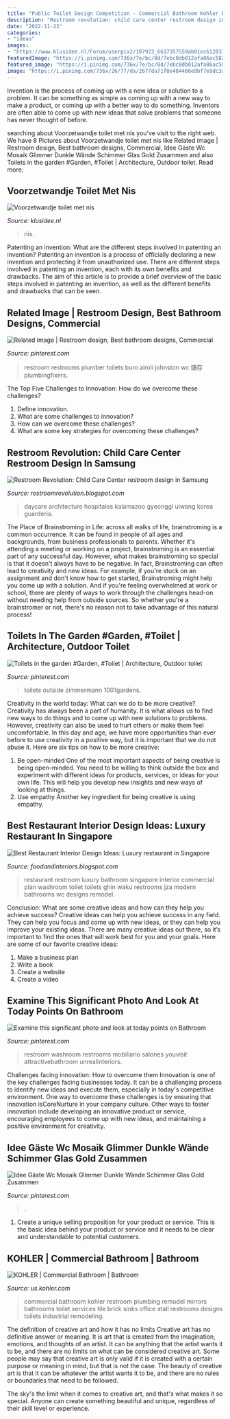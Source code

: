 ```yaml
---
title: "Public Toilet Design Competition - Commercial Bathroom Kohler Restroom Plumbing Remodel Mirrors Bathrooms Toilet Services Tile Brick Sinks Office Stall Restrooms Designs Toilets Industrial Remodeling"
description: "Restroom revolution: child care center restroom design in samsung"
date: "2022-11-23"
categories:
- "ideas"
images:
- "https://www.klusidee.nl/Forum/userpix2/107923_6637357559ab01ec612833254be5d142223aeee1_1.jpg"
featuredImage: "https://i.pinimg.com/736x/7e/bc/8d/7ebc8db012afa86ac5825b1e050afbeb.jpg"
featured_image: "https://i.pinimg.com/736x/7e/bc/8d/7ebc8db012afa86ac5825b1e050afbeb.jpg"
image: "https://i.pinimg.com/736x/26/77/da/2677da71f8e484466e9bf7e9dc3a99cf--outdoor-toilet-outdoor-bathrooms.jpg"
---
```



Invention is the process of coming up with a new idea or solution to a problem. It can be something as simple as coming up with a new way to make a product, or coming up with a better way to do something. Inventors are often able to come up with new ideas that solve problems that someone has never thought of before.

	

		
searching about Voorzetwandje toilet met nis you've visit to the right web. We have 8 Pictures about Voorzetwandje toilet met nis like Related image | Restroom design, Best bathroom designs, Commercial, Idee Gäste Wc Mosaik Glimmer Dunkle Wände Schimmer Glas Gold Zusammen and also Toilets in the garden #Garden, #Toilet | Architecture, Outdoor toilet. Read more:
		
    
## Voorzetwandje Toilet Met Nis

<img loading=lazy src="https://www.klusidee.nl/Forum/userpix2/107923_6637357559ab01ec612833254be5d142223aeee1_1.jpg" onerror="this.onerror=null;this.src='https://tse4.mm.bing.net/th?id=OIP.RrIeoa6lkGnHrfOe_eLtEAHaLD&amp;pid=15.1';" alt="Voorzetwandje toilet met nis">

_Source: klusidee.nl_

>nis. 

	

Patenting an invention: What are the different steps involved in patenting an invention?
Patenting an invention is a process of officially declaring a new invention and protecting it from unauthorized use. There are different steps involved in patenting an invention, each with its own benefits and drawbacks. The aim of this article is to provide a brief overview of the basic steps involved in patenting an invention, as well as the different benefits and drawbacks that can be seen.

    
## Related Image | Restroom Design, Best Bathroom Designs, Commercial

<img loading=lazy src="https://i.pinimg.com/736x/7e/bc/8d/7ebc8db012afa86ac5825b1e050afbeb.jpg" onerror="this.onerror=null;this.src='https://tse2.mm.bing.net/th?id=OIP.QwVwpfUhyayWhCkoLnXUYQHaFb&amp;pid=15.1';" alt="Related image | Restroom design, Best bathroom designs, Commercial">

_Source: pinterest.com_

>restroom restrooms plumber toilets buro airoli johnston wc 儲存 plumbingfixers. 

	

The Top Five Challenges to Innovation: How do we overcome these challenges?
1. Define innovation.
2. What are some challenges to innovation? 
3. How can we overcome these challenges? 
4. What are some key strategies for overcoming these challenges?

    
## Restroom Revolution: Child Care Center Restroom Design In Samsung

<img loading=lazy src="http://2.bp.blogspot.com/_9n-V2H414t8/TR17FTgvPGI/AAAAAAAAASk/Ss-c_4_Ec8Y/s1600/naver_com_20101231_154008.jpg" onerror="this.onerror=null;this.src='https://tse3.mm.bing.net/th?id=OIP.IzP3NYhFuX0xmdxiBAQztAHaLH&amp;pid=15.1';" alt="Restroom Revolution: Child Care Center restroom design in Samsung">

_Source: restroomrevolution.blogspot.com_

>daycare architecture hospitales kalamazoo gyeonggi uiwang korea guarderia. 

	

The Place of Brainstroming in Life:
across all walks of life, brainstroming is a common occurrence. It can be found in people of all ages and backgrounds, from business professionals to parents. Whether it's attending a meeting or working on a project, brainstroming is an essential part of any successful day. However, what makes brainstroming so special is that it doesn't always have to be negative. In fact, Brainstroming can often lead to creativity and new ideas. For example, if you're stuck on an assignment and don't know how to get started, Brainstroming might help you come up with a solution. And if you're feeling overwhelmed at work or school, there are plenty of ways to work through the challenges head-on without needing help from outside sources. So whether you're a brainstromer or not, there's no reason not to take advantage of this natural process!

    
## Toilets In The Garden #Garden, #Toilet | Architecture, Outdoor Toilet

<img loading=lazy src="https://i.pinimg.com/736x/26/77/da/2677da71f8e484466e9bf7e9dc3a99cf--outdoor-toilet-outdoor-bathrooms.jpg" onerror="this.onerror=null;this.src='https://tse3.mm.bing.net/th?id=OIP.lSoiKxwGBXcPAmJexbZ_BQDqEs&amp;pid=15.1';" alt="Toilets in the garden #Garden, #Toilet | Architecture, Outdoor toilet">

_Source: pinterest.com_

>toilets outside zimmermann 1001gardens. 

	

Creativity in the world today: What can we do to be more creative?
Creativity has always been a part of humanity. It is what allows us to find new ways to do things and to come up with new solutions to problems. However, creativity can also be used to hurt others or make them feel uncomfortable. In this day and age, we have more opportunities than ever before to use creativity in a positive way, but it is important that we do not abuse it. Here are six tips on how to be more creative: 
1. Be open-minded
One of the most important aspects of being creative is being open-minded. You need to be willing to think outside the box and experiment with different ideas for products, services, or ideas for your own life. This will help you develop new insights and new ways of looking at things. 
2. Use empathy
Another key ingredient for being creative is using empathy.

    
## Best Restaurant Interior Design Ideas: Luxury Restaurant In Singapore

<img loading=lazy src="http://1.bp.blogspot.com/-o-ffifqgaTA/TVaassr3C0I/AAAAAAAAAD8/hIvuokckKIg/s1600/13+luxury+Singapore+restaurant.jpg" onerror="this.onerror=null;this.src='https://tse3.mm.bing.net/th?id=OIP.IgXyDcMmOTXXia5KpAY-0QHaFg&amp;pid=15.1';" alt="Best Restaurant Interior Design Ideas: Luxury restaurant in Singapore">

_Source: foodandinteriors.blogspot.com_

>restaurant restroom luxury bathroom singapore interior commercial plan washroom toilet toilets ghin waku restrooms jza modern bathrooms wc designs remodel. 

	

Conclusion: What are some creative ideas and how can they help you achieve success?
Creative ideas can help you achieve success in any field. They can help you focus and come up with new ideas, or they can help you improve your existing ideas. There are many creative ideas out there, so it’s important to find the ones that will work best for you and your goals. Here are some of our favorite creative ideas: 
1. Make a business plan 
2. Write a book 
3. Create a website 
4. Create a video 

    
## Examine This Significant Photo And Look At Today Points On Bathroom

<img loading=lazy src="https://i.pinimg.com/originals/4f/49/71/4f497136c50ea10e28844a79d67234fb.jpg" onerror="this.onerror=null;this.src='https://tse1.mm.bing.net/th?id=OIP.0mhmTSFOdLCkphs-3LMITwHaJ2&amp;pid=15.1';" alt="Examine this significant photo and look at today points on Bathroom">

_Source: pinterest.com_

>restroom washroom restrooms mobiliario salones youvisit attractivebathroom unrealinteriors. 

	

Challenges facing innovation: How to overcome them
Innovation is one of the key challenges facing businesses today. It can be a challenging process to identify new ideas and execute them, especially in today's competitive environment. One way to overcome these challenges is by ensuring that innovation isCoreNurture in your company culture. Other ways to foster innovation include developing an innovative product or service, encouraging employees to come up with new ideas, and maintaining a positive environment for creativity.

    
## Idee Gäste Wc Mosaik Glimmer Dunkle Wände Schimmer Glas Gold Zusammen

<img loading=lazy src="https://i.pinimg.com/736x/78/fa/bf/78fabf9b8f6ff6b633f11c2b939a7c40.jpg" onerror="this.onerror=null;this.src='https://tse4.mm.bing.net/th?id=OIP.pMVmupEWtljLLIu3YF7VxAHaLH&amp;pid=15.1';" alt="Idee Gäste Wc Mosaik Glimmer Dunkle Wände Schimmer Glas Gold Zusammen">

_Source: pinterest.com_

>. 

	

1. Create a unique selling proposition for your product or service. This is the basic idea behind your product or service and it needs to be clear and understandable to potential customers. 

    
## KOHLER | Commercial Bathroom | Bathroom

<img loading=lazy src="http://www.us.kohler.com/webassets/kpna/catalog/image/492x276/zaa38098_169.jpg" onerror="this.onerror=null;this.src='https://tse3.mm.bing.net/th?id=OIP.Mb4wNEhAYJqguH1Ns4UCdwHaEJ&amp;pid=15.1';" alt="KOHLER | Commercial Bathroom | Bathroom">

_Source: us.kohler.com_

>commercial bathroom kohler restroom plumbing remodel mirrors bathrooms toilet services tile brick sinks office stall restrooms designs toilets industrial remodeling. 

	

The definition of creative art and how it has no limits
Creative art has no definitive answer or meaning. It is art that is created from the imagination, emotions, and thoughts of an artist. It can be anything that the artist wants it to be, and there are no limits on what can be considered creative art.
Some people may say that creative art is only valid if it is created with a certain purpose or meaning in mind, but that is not the case. The beauty of creative art is that it can be whatever the artist wants it to be, and there are no rules or boundaries that need to be followed.

The sky's the limit when it comes to creative art, and that's what makes it so special. Anyone can create something beautiful and unique, regardless of their skill level or experience.

